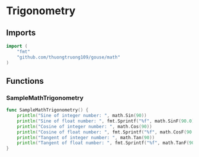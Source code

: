 # Trigonometry

## Imports

```go
import (
	"fmt"	"github.com/thuongtruong109/gouse/math")
```
## Functions


### SampleMathTrigonometry

```go
func SampleMathTrigonometry() {
	println("Sine of integer number: ", math.Sin(90))
	println("Sine of float number: ", fmt.Sprintf("%f", math.SinF(90.0)))
	println("Cosine of integer number: ", math.Cos(90))
	println("Cosine of float number: ", fmt.Sprintf("%f", math.CosF(90.0)))
	println("Tangent of integer number: ", math.Tan(90))
	println("Tangent of float number: ", fmt.Sprintf("%f", math.TanF(90.0)))
}```
